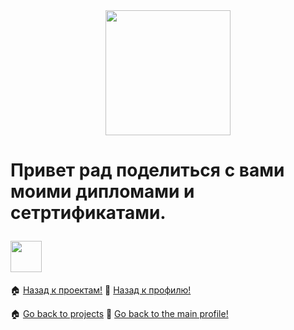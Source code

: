 

<!--
**MalykhinViktor/MalykhinViktor** is a ✨ _special_ ✨ repository because its `README.md` (this file) appears on your GitHub profile.

Here are some ideas to get you started:

- 🔭 I’m currently working on ...
- 🌱 I’m currently learning ...
- 👯 I’m looking to collaborate on ...
- 🤔 I’m looking for help with ...
- 💬 Ask me about ...
- 📫 How to reach me: ...
- 😄 Pronouns: ...
- ⚡ Fun fact: ...
-->

  </a>
</div>

<div id="header" align="center">
  <img src="https://media.giphy.com/media/v1.Y2lkPTc5MGI3NjExZTE0Z3V2bTdlMDE1ejQ0Z2kzd3g0ZjM2ZXU3azVjbjA2MW1oN2lwdyZlcD12MV9pbnRlcm5hbF9naWZfYnlfaWQmY3Q9Zw/bhGtLY90v15Ge4KaN0/giphy.gif" width="200"/>

</div>

  </a>
</div>
<img src="https://komarev.com/ghpvc/?username=MalykhinViktor&style=flat-square&color=blue" alt=""/>


<h1>
  
Привет рад поделиться с вами моими  дипломами и сетртификатами. 

  <img src="https://media.giphy.com/media/ymwg2hvAKuuuiDN1x3/giphy.gif" width="50px"/>
</h1>




🏠  <a href="https://github.com/MalykhinViktor/Date_analytics_real_data">Назад к проектам!</a>
:office:  <a href="https://github.com/MalykhinViktor" target="_blank">Назад к профилю!</a>

🏠  <a href="https://github.com/MalykhinViktor/Date_analytics_real_data">Go back to projects</a>
:office:  <a href="https://github.com/MalykhinViktor" target="_blank"> Go back to the main profile!</a>








